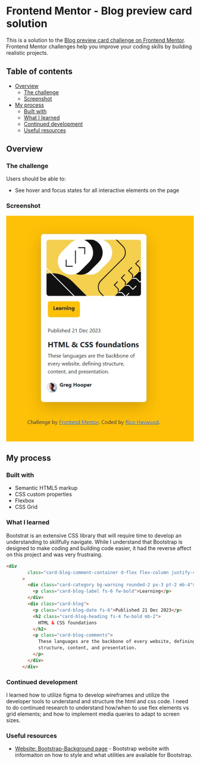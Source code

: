 # Frontend Mentor - Blog preview card solution

This is a solution to the [Blog preview card challenge on Frontend Mentor](https://www.frontendmentor.io/challenges/blog-preview-card-ckPaj01IcS). Frontend Mentor challenges help you improve your coding skills by building realistic projects. 

## Table of contents

- [Overview](#overview)
  - [The challenge](#the-challenge)
  - [Screenshot](#screenshot)
- [My process](#my-process)
  - [Built with](#built-with)
  - [What I learned](#what-i-learned)
  - [Continued development](#continued-development)
  - [Useful resources](#useful-resources)

## Overview

### The challenge

Users should be able to:

- See hover and focus states for all interactive elements on the page

### Screenshot

![](./forked_blog_femc.jpg)

## My process

### Built with

- Semantic HTML5 markup
- CSS custom properties
- Flexbox
- CSS Grid

### What I learned

Bootstrat is an extensive CSS library that will require time to develop an understanding to skillfully navigate. While I understand that Bootstrap is designed to make coding and building code easier, it had the reverse affect on this project and was very frustraing.

```html
<div
        class="card-blog-comment-container d-flex flex-column justify-content-center align-items-start px-1 gap-1 mt-3"
      >
        <div class="card-category bg-warning rounded-2 px-3 pt-2 mb-4">
          <p class="card-blog-label fs-6 fw-bold">Learning</p>
        </div>
        <div class="card-blog">
          <p class="card-blog-date fs-6">Published 21 Dec 2023</p>
          <h2 class="card-blog-heading fs-4 fw-bold mb-2">
            HTML & CSS foundations
          </h2>
          <p class="card-blog-comments">
            These languages are the backbone of every website, defining
            structure, content, and presentation.
          </p>
        </div>
      </div>
```

### Continued development

I learned how to utilize figma to develop wireframes and utilize the developer tools to understand and structure the html and css code.
I need to do continued research to understand how/when to use flex elements vs grid elements; and how to implement media queries to adapt to screen sizes.

### Useful resources

- [Website: Bootstrap-Background page](https://getbootstrap.com/docs/5.3/utilities/background/) - Bootstrap website with informaiton on how to style and what utilities are available for Bootstrap.
